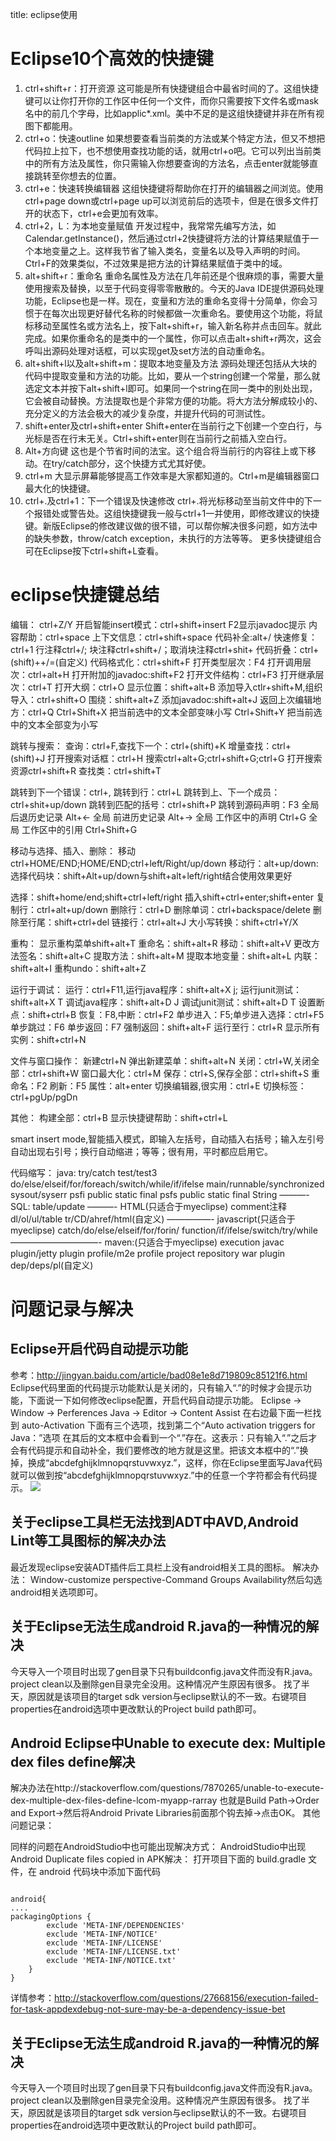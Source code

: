 title: eclipse使用 

#  Eclipse10个高效的快捷键 

1. ctrl+shift+r：打开资源
这可能是所有快捷键组合中最省时间的了。这组快捷键可以让你打开你的工作区中任何一个文件，而你只需要按下文件名或mask名中的前几个字母，比如applic*.xml。美中不足的是这组快捷键并非在所有视图下都能用。
2. ctrl+o：快速outline
如果想要查看当前类的方法或某个特定方法，但又不想把代码拉上拉下，也不想使用查找功能的话，就用ctrl+o吧。它可以列出当前类中的所有方法及属性，你只需输入你想要查询的方法名，点击enter就能够直接跳转至你想去的位置。
3. ctrl+e：快速转换编辑器
这组快捷键将帮助你在打开的编辑器之间浏览。使用ctrl+page down或ctrl+page up可以浏览前后的选项卡，但是在很多文件打开的状态下，ctrl+e会更加有效率。
4. ctrl+2，L：为本地变量赋值
开发过程中，我常常先编写方法，如Calendar.getInstance()，然后通过ctrl+2快捷键将方法的计算结果赋值于一个本地变量之上。这样我节省了输入类名，变量名以及导入声明的时间。Ctrl+F的效果类似，不过效果是把方法的计算结果赋值于类中的域。
5. alt+shift+r：重命名
重命名属性及方法在几年前还是个很麻烦的事，需要大量使用搜索及替换，以至于代码变得零零散散的。今天的Java IDE提供源码处理功能，Eclipse也是一样。现在，变量和方法的重命名变得十分简单，你会习惯于在每次出现更好替代名称的时候都做一次重命名。要使用这个功能，将鼠标移动至属性名或方法名上，按下alt+shift+r，输入新名称并点击回车。就此完成。如果你重命名的是类中的一个属性，你可以点击alt+shift+r两次，这会呼叫出源码处理对话框，可以实现get及set方法的自动重命名。
6. alt+shift+l以及alt+shift+m：提取本地变量及方法
源码处理还包括从大块的代码中提取变量和方法的功能。比如，要从一个string创建一个常量，那么就选定文本并按下alt+shift+l即可。如果同一个string在同一类中的别处出现，它会被自动替换。方法提取也是个非常方便的功能。将大方法分解成较小的、充分定义的方法会极大的减少复杂度，并提升代码的可测试性。
7. shift+enter及ctrl+shift+enter
Shift+enter在当前行之下创建一个空白行，与光标是否在行末无关。Ctrl+shift+enter则在当前行之前插入空白行。
8. Alt+方向键
这也是个节省时间的法宝。这个组合将当前行的内容往上或下移动。在try/catch部分，这个快捷方式尤其好使。
9. ctrl+m
大显示屏幕能够提高工作效率是大家都知道的。Ctrl+m是编辑器窗口最大化的快捷键。
10. ctrl+.及ctrl+1：下一个错误及快速修改
ctrl+.将光标移动至当前文件中的下一个报错处或警告处。这组快捷键我一般与ctrl+1一并使用，即修改建议的快捷键。新版Eclipse的修改建议做的很不错，可以帮你解决很多问题，如方法中的缺失参数，throw/catch exception，未执行的方法等等。
更多快捷键组合可在Eclipse按下ctrl+shift+L查看。

#  eclipse快捷键总结 
编辑：
 ctrl+Z/Y
 开启智能insert模式：ctrl+shift+insert
 F2显示javadoc提示
 内容帮助：ctrl+space
 上下文信息：ctrl+shift+space
 代码补全:alt+/
 快速修复：ctrl+1
 行注释ctrl+/;
 块注释ctrl+shift+/；取消块注释ctrl+shit+
 代码折叠：ctrl+(shift)++/=(自定义)
 代码格式化：ctrl+shift+F
 打开类型层次：F4
 打开调用层次：ctrl+alt+H
 打开附加的javadoc:shift+F2
 打开文件结构：ctrl+F3
 打开继承层次：ctrl+T
 打开大纲：ctrl+O
 显示位置：shift+alt+B
 添加导入ctlr+shift+M,组织导入：ctrl+shift+O
 围绕：shift+alt+Z
 添加javadoc:shift+alt+J
 返回上次编辑地方：ctrl+Q
Ctrl+Shift+X 把当前选中的文本全部变味小写    Ctrl+Shift+Y 把当前选中的文本全部变为小写

跳转与搜索：
 查询：ctrl+F,查找下一个：ctrl+(shift)+K
 增量查找：ctrl+(shift)+J
 打开搜索对话框：ctrl+H
 搜索ctrl+alt+G;ctrl+shift+G;ctrl+G
 打开搜索资源ctrl+shift+R
 查找类：ctrl+shift+T

跳转到下一个错误：ctrl+,
跳转到行：ctrl+L
跳转到上、下一个成员：ctrl+shit+up/down
跳转到匹配的括号：ctrl+shift+P
跳转到源码声明：F3
全局 后退历史记录 Alt+←  全局 前进历史记录 Alt+→
全局 工作区中的声明 Ctrl+G     全局 工作区中的引用 Ctrl+Shift+G


移动与选择、插入、删除：
 移动ctrl+HOME/END;HOME/END;ctrl+left/Right/up/down
 移动行：alt+up/down:
 选择代码块：shift+Alt+up/down与shift+alt+left/right结合使用效果更好

 选择：shift+home/end;shift+ctrl+left/right
 插入shift+ctrl+enter;shift+enter
 复制行：ctrl+alt+up/down
 删除行：ctrl+D
 删除单词：ctrl+backspace/delete
 删除至行尾：shift+ctrl+del
 链接行：ctrl+alt+J
 大小写转换：shift+ctrl+Y/X

重构：
显示重构菜单shift+alt+T
重命名：shift+alt+R
移动：shift+alt+V
更改方法签名：shift+alt+C
提取方法：shift+alt+M
提取本地变量：shift+alt+L
内联：shift+alt+I
重构undo：shift+alt+Z

运行于调试：
运行：ctrl+F11,运行java程序：shift+alt+X j;
运行junit测试：shift+alt+X T
调试java程序：shift+alt+D J
调试junit测试：shift+alt+D T
设置断点：shift+ctrl+B
恢复：F8,中断：ctrl+F2
单步进入：F5;单步进入选择：ctrl+F5
单步跳过：F6 单步返回：F7
强制返回：shift+alt+F
运行至行：ctrl+R
显示所有实例：shift+ctrl+N

文件与窗口操作：
新建ctrl+N
弹出新建菜单：shift+alt+N
关闭：ctrl+W,关闭全部：ctrl+shift+W
窗口最大化：ctrl+M
保存：ctrl+S,保存全部：ctrl+shift+S
重命名：F2 刷新：F5  属性：alt+enter
切换编辑器,很实用：ctrl+E
切换标签：ctrl+pgUp/pgDn

其他：
构建全部：ctrl+B
显示快捷键帮助：shift+ctrl+L


smart insert mode,智能插入模式，即输入左括号，自动插入右括号；输入左引号自动出现右引号；换行自动缩进；等等；很有用，平时都应启用它。

代码缩写：
java:
try/catch
test/test3
do/else/elseif/for/foreach/switch/while/if/ifelse
main/runnable/synchronized
sysout/syserr
psfi public static final
psfs public static final String
———-
SQL:
table/update
———-
HTML(只适合于myeclipse)
comment注释
dl/ol/ul/table
tr/CD/ahref/html(自定义)
—————-
javascript(只适合于myeclipse)
catch/do/else/elseif/for/forin/
function/if/ifelse/switch/try/while
——————————-
maven:(只适合于myeclipse)
execution
javac plugin/jetty plugin
profile/m2e profile
project
repository
war plugin
dep/deps/pl(自定义)

#  问题记录与解决 
##  Eclipse开启代码自动提示功能 
参考：http://jingyan.baidu.com/article/bad08e1e8d719809c85121f6.html
Eclipse代码里面的代码提示功能默认是关闭的，只有输入“.”的时候才会提示功能，下面说一下如何修改eclipse配置，开启代码自动提示功能。
Eclipse  -> Window -> Perferences
Java -> Editor -> Content Assist
在右边最下面一栏找到 auto-Activation
下面有三个选项，找到第二个“Auto activation triggers for Java：”选项 
在其后的文本框中会看到一个“.”存在。这表示：只有输入“.”之后才会有代码提示和自动补全，我们要修改的地方就是这里。把该文本框中的“.”换掉，换成“abcdefghijklmnopqrstuvwxyz.”，这样，你在Eclipse里面写Java代码就可以做到按“abcdefghijklmnopqrstuvwxyz.”中的任意一个字符都会有代码提示。
![](/data/dokuwiki/tooluse/pasted/20150512-061605.png)
##  关于eclipse工具栏无法找到ADT中AVD,Android Lint等工具图标的解决办法 
最近发现eclipse安装ADT插件后工具栏上没有android相关工具的图标。
解决办法：
Window-customize perspective-Command Groups Availability然后勾选android相关选项即可。
##  关于Eclipse无法生成android R.java的一种情况的解决 
今天导入一个项目时出现了gen目录下只有buildconfig.java文件而没有R.java。project clean以及删除gen目录完全没用。这种情况产生原因有很多。
找了半天，原因就是该项目的target sdk version与eclipse默认的不一致。右键项目properties在android选项中更改默认的Project build path即可。
##  Android Eclipse中Unable to execute dex: Multiple dex files define解决 
解决办法在http://stackoverflow.com/questions/7870265/unable-to-execute-dex-multiple-dex-files-define-lcom-myapp-rarray
也就是Build Path->Order and Export->然后将Android Private Libraries前面那个钩去掉->点击OK。
其他问题记录：

同样的问题在AndroidStudio中也可能出现解决方式：
AndroidStudio中出现 Android Duplicate files copied in APK解决：
打开项目下面的 build.gradle 文件，在 android 代码块中添加下面代码
```

android{  
....  
packagingOptions {  
        exclude 'META-INF/DEPENDENCIES'  
        exclude 'META-INF/NOTICE'  
        exclude 'META-INF/LICENSE'  
        exclude 'META-INF/LICENSE.txt'  
        exclude 'META-INF/NOTICE.txt'  
    }  
}  

```
详情参考：http://stackoverflow.com/questions/27668156/execution-failed-for-task-appdexdebug-not-sure-may-be-a-dependency-issue-bet
##  关于Eclipse无法生成android R.java的一种情况的解决 
今天导入一个项目时出现了gen目录下只有buildconfig.java文件而没有R.java。project clean以及删除gen目录完全没用。这种情况产生原因有很多。
找了半天，原因就是该项目的target sdk version与eclipse默认的不一致。右键项目properties在android选项中更改默认的Project build path即可。